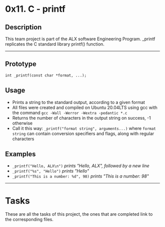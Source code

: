 # 0x11. C - printf

## Description
This team project is part of the ALX software Engineering Program.
_printf replicates the C standard library printf() function.

---

## Prototype
```int _printf(const char *format, ...);```
## Usage
* Prints a string to the standard output, according to a given format
* All files were created and compiled on Ubuntu 20.04LTS using gcc with the command ```gcc -Wall -Werror -Wextra -pedantic *.c```
* Returns the number of characters in the output string on success, -1 otherwise
* Call it this way: ```_printf("format string", arguments...)``` where ```format string``` can contain conversion specifiers and flags,
along with regular characters
## Examples
* ```_printf("Hello, ALX\n")``` *prints "Hello, ALX", followed by a new line*
* ```_printf("%s", "Hello")``` *prints "Hello"*
* ```_printf("This is a number: %d", 98)``` *prints "This is a number: 98"*
---
# Tasks
These are all the tasks of this project, the ones that are completed link to the corresponding files.

